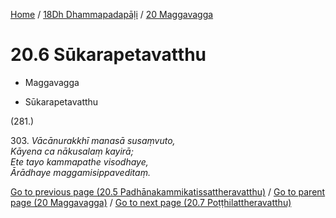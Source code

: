 
[Home](/) / [18Dh Dhammapadapāḷi](../../18Dh.md) / [20 Maggavagga](../20.md)

# 20.6 Sūkarapetavatthu

* Maggavagga

* Sūkarapetavatthu

(281.)

303\. _Vācānurakkhī manasā susaṃvuto,_  
_Kāyena ca nākusalaṃ kayirā;_  
_Ete tayo kammapathe visodhaye,_  
_Ārādhaye maggamisippaveditaṃ._  


[Go to previous page (20.5 Padhānakammikatissattheravatthu)](20.5.md) / [Go to parent page (20 Maggavagga)](../20.md) / [Go to next page (20.7 Poṭṭhilattheravatthu)](20.7.md)


